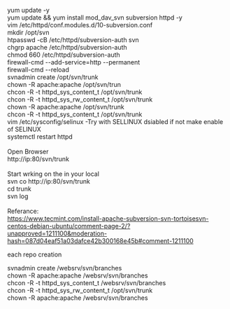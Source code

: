 yum update -y<br/>
yum update && yum install mod_dav_svn subversion httpd -y<br/>
vim /etc/httpd/conf.modules.d/10-subversion.conf<br/>
mkdir /opt/svn<br/>
htpasswd -cB /etc/httpd/subversion-auth svn<br/>
chgrp apache /etc/httpd/subversion-auth<br/>
chmod 660 /etc/httpd/subversion-auth<br/>
firewall-cmd --add-service=http --permanent<br/>
firewall-cmd --reload <br/>
svnadmin create /opt/svn/trunk<br/>
chown -R apache:apache /opt/svn/trun<br/>
chcon -R -t httpd_sys_content_t  /opt/svn/trunk<br/>
chcon -R -t httpd_sys_rw_content_t /opt/svn/trunk<br/>
chown -R apache:apache /opt/svn/trunk<br/>
chcon -R -t httpd_sys_content_t  /opt/svn/trunk<br/>
vim /etc/sysconfig/selinux -Try with SELLINUX dsiabled if not make enable of SELINUX<br/>
systemctl restart httpd<br/>
<br/>
Open Browser<br/>
http://ip:80/svn/trunk<br/>
<br/>
Start wrking on the in your local<br/>
svn co http://ip:80/svn/trunk<br/>
cd trunk<br/>
svn log<br/>
<br/>
Referance:<br/>
https://www.tecmint.com/install-apache-subversion-svn-tortoisesvn-centos-debian-ubuntu/comment-page-2/?unapproved=1211100&moderation-hash=087d04eaf51a03dafce42b300168e45b#comment-1211100<br/>

each repo creation

svnadmin  create  /websrv/svn/branches<br/>
chown -R apache:apache /websrv/svn/branches<br/>
chcon -R -t httpd_sys_content_t /websrv/svn/branches<br/>
chcon -R -t httpd_sys_rw_content_t /opt/svn/trunk<br/>
chown -R apache:apache /websrv/svn/branches<br/>

